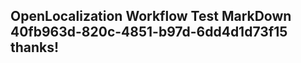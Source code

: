<properties
ms.topic="hero-topic"
ms.test1="hero-topic"
ms.test2="test"/>

## OpenLocalization Workflow Test MarkDown 40fb963d-820c-4851-b97d-6dd4d1d73f15 thanks!
